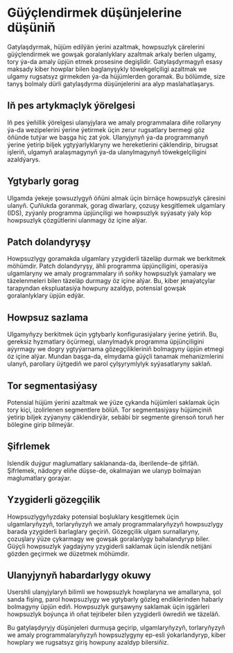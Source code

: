 # Güýçlendirmek düşünjelerine düşüniň

Gatylaşdyrmak, hüjüm edilýän ýerini azaltmak, howpsuzlyk çärelerini güýçlendirmek we gowşak goralanlyklary azaltmak arkaly berlen ulgamy, tory ýa-da amaly üpjün etmek prosesine degişlidir. Gatylaşdyrmagyň esasy maksady kiber howplar bilen baglanyşykly töwekgelçiligi azaltmak we ulgamy rugsatsyz girmekden ýa-da hüjümlerden goramak. Bu bölümde, size tanyş bolmaly dürli gatylaşdyrma düşünjelerini ara alyp maslahatlaşarys.

## Iň pes artykmaçlyk ýörelgesi

Iň pes ýeňillik ýörelgesi ulanyjylara we amaly programmalara diňe rollaryny ýa-da wezipelerini ýerine ýetirmek üçin zerur rugsatlary bermegi göz öňünde tutýar we başga hiç zat ýok. Ulanyjynyň ýa-da programmanyň ýerine ýetirip biljek ygtyýarlyklaryny we hereketlerini çäklendirip, birugsat işleriň, ulgamyň aralaşmagynyň ýa-da ulanylmagynyň töwekgelçiligini azaldýarys.

## Ygtybarly gorag

Ulgamda ýekeje şowsuzlygyň öňüni almak üçin birnäçe howpsuzlyk çäresini ulanyň. Çuňlukda goranmak, gorag diwarlary, çozuşy kesgitlemek ulgamlary (IDS), zyýanly programma üpjünçiligi we howpsuzlyk syýasaty ýaly köp howpsuzlyk çözgütlerini ulanmagy öz içine alýar.

## Patch dolandyryşy

Howpsuzlygy goramakda ulgamlary yzygiderli täzeläp durmak we berkitmek möhümdir. Patch dolandyryşy, ähli programma üpjünçiligini, operasiýa ulgamlaryny we amaly programmalary iň soňky howpsuzlyk ýamalary we täzelenmeleri bilen täzeläp durmagy öz içine alýar. Bu, kiber jenaýatçylar tarapyndan ekspluatasiýa howpuny azaldyp, potensial gowşak goralanlyklary üpjün edýär.

## Howpsuz sazlama

Ulgamyňyzy berkitmek üçin ygtybarly konfigurasiýalary ýerine ýetiriň. Bu, gereksiz hyzmatlary öçürmegi, ulanylmadyk programma üpjünçiligini aýyrmagy we dogry ygtyýarnama gözegçilikleriniň bolmagyny üpjün etmegi öz içine alýar. Mundan başga-da, elmydama güýçli tanamak mehanizmlerini ulanyň, parollary üýtgediň we parol çylşyrymlylyk syýasatlaryny saklaň.

## Tor segmentasiýasy

Potensial hüjüm ýerini azaltmak we ýüze çykanda hüjümleri saklamak üçin tory kiçi, izolirlenen segmentlere bölüň. Tor segmentasiýasy hüjümçiniň ýetirip biljek zyýanyny çäklendirýär, sebäbi bir segmente girensoň toruň her bölegine girip bilmeýär.

## Şifrlemek

Islendik duýgur maglumatlary saklananda-da, iberilende-de şifrläň. Şifrlemek, nädogry eliňe düşse-de, okalmaýan we ulanyp bolmaýan maglumatlary goraýar.

## Yzygiderli gözegçilik

Howpsuzlygyňyzdaky potensial boşluklary kesgitlemek üçin ulgamlaryňyzyň, torlaryňyzyň we amaly programmalaryňyzyň howpsuzlygy barada yzygiderli barlaglary geçiriň. Gözegçilik ulgam surnallaryny, çozuşlary ýüze çykarmagy we gowşak goralanlygy bahalandyryp biler. Güýçli howpsuzlyk ýagdaýyny yzygiderli saklamak üçin islendik netijäni gözden geçirmek we düzetmek möhümdir.

## Ulanyjynyň habardarlygy okuwy

Usershli ulanyjylaryň bilimli we howpsuzlyk howplaryna we amallaryna, şol sanda fişing, parol howpsuzlygy we ygtybarly gözleg endiklerinden habarly bolmagyny üpjün ediň. Howpsuzlyk gurşawyny saklamak üçin işgärleri howpsuzlyk boýunça iň oňat tejribeler bilen yzygiderli öwrediň we täzeläň.

Bu gatylaşdyryjy düşünjeleri durmuşa geçirip, ulgamlaryňyzyň, torlaryňyzyň we amaly programmalaryňyzyň howpsuzlygyny ep-esli ýokarlandyryp, kiber howplary we rugsatsyz giriş howpuny azaldyp bilersiňiz.